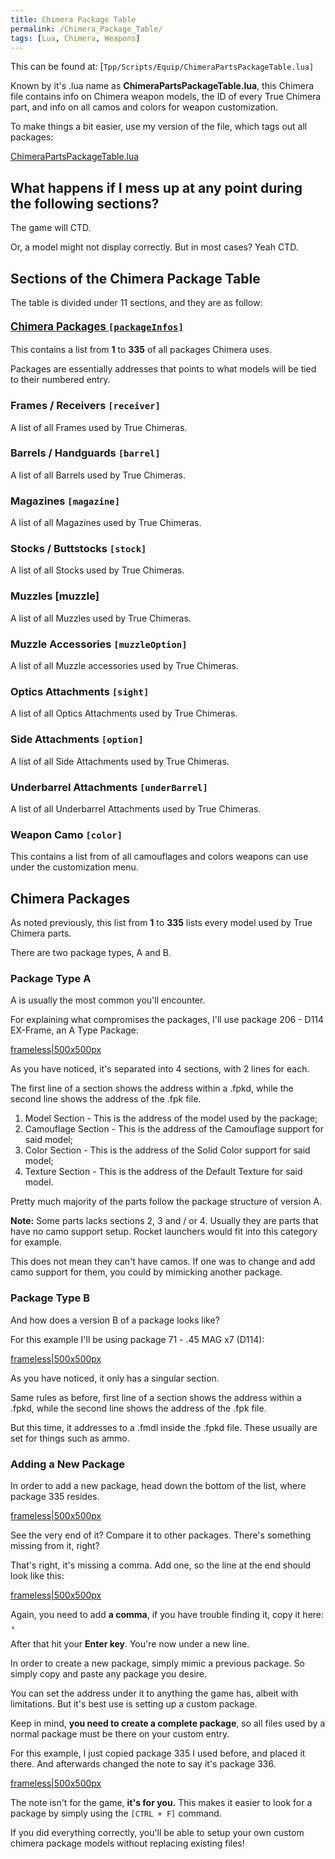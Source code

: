 ```yaml
---
title: Chimera Package Table
permalink: /Chimera_Package_Table/
tags: [Lua, Chimera, Weapons]
---
```


This can be found at:
\[`Tpp/Scripts/Equip/ChimeraPartsPackageTable.lua]`

Known by it's .lua name as **ChimeraPartsPackageTable.lua**, this
Chimera file contains info on Chimera weapon models, the ID of every
True Chimera part, and info on all camos and colors for weapon
customization.

To make things a bit easier, use my version of the file, which tags out
all packages:

[ChimeraPartsPackageTable.lua](https://www.mediafire.com/file/gdpgi8qhrlaaf08/ChimeraPartsPackageTable.lua/file)

## **What happens if I mess up at any point during the following sections?**

The game will CTD.

Or, a model might not display correctly. But in most cases? Yeah CTD.

## **Sections of the Chimera Package Table**

The table is divided under 11 sections, and they are as follow:

#### **<big>[Chimera Packages `[packageInfos]`](/Chimera_Package_Table#Chimera_Packages "wikilink")</big>**

This contains a list from **1** to **335** of all packages Chimera uses.

Packages are essentially addresses that points to what models will be
tied to their numbered entry.

### **Frames / Receivers `[receiver]`**

A list of all Frames used by True Chimeras.

### **Barrels / Handguards `[barrel]`**

A list of all Barrels used by True Chimeras.

### **Magazines `[magazine]`**

A list of all Magazines used by True Chimeras.

### **Stocks / Buttstocks `[stock]`**

A list of all Stocks used by True Chimeras.

### **Muzzles \[muzzle\]**

A list of all Muzzles used by True Chimeras.

### **Muzzle Accessories `[muzzleOption]`**

A list of all Muzzle accessories used by True Chimeras.

### **Optics Attachments `[sight]`**

A list of all Optics Attachments used by True Chimeras.

### **Side Attachments `[option]`**

A list of all Side Attachments used by True Chimeras.

### **Underbarrel Attachments `[underBarrel]`**

A list of all Underbarrel Attachments used by True Chimeras.

### **Weapon Camo `[color]`**

This contains a list from of all camouflages and colors weapons can use
under the customization menu.

## **Chimera Packages**

As noted previously, this list from **1** to **335** lists every model
used by True Chimera parts.

There are two package types, A and B.

### **Package Type A**

A is usually the most common you'll encounter.

For explaining what compromises the packages, I'll use package 206 -
D114 EX-Frame, an A Type Package:

[frameless|500x500px](/File:Package_Example_A.png "wikilink")

As you have noticed, it's separated into 4 sections, with 2 lines for
each.

The first line of a section shows the address within a .fpkd, while the
second line shows the address of the .fpk file.

1.  Model Section - This is the address of the model used by the
    package;
2.  Camouflage Section - This is the address of the Camouflage support
    for said model;
3.  Color Section - This is the address of the Solid Color support for
    said model;
4.  Texture Section - This is the address of the Default Texture for
    said model.

Pretty much majority of the parts follow the package structure of
version A.

**Note:** Some parts lacks sections 2, 3 and / or 4. Usually they are
parts that have no camo support setup. Rocket launchers would fit into
this category for example.

This does not mean they can't have camos. If one was to change and add
camo support for them, you could by mimicking another package.

### **Package Type B**

And how does a version B of a package looks like?

For this example I'll be using package 71 - .45 MAG x7 (D114):

[frameless|500x500px](/File:Package_Example_B.png "wikilink")

As you have noticed, it only has a singular section.

Same rules as before, first line of a section shows the address within a
.fpkd, while the second line shows the address of the .fpk file.

But this time, it addresses to a .fmdl inside the .fpkd file. These
usually are set for things such as ammo.

### **Adding a New Package**

In order to add a new package, head down the bottom of the list, where
package 335 resides.

[frameless|500x500px](/File:Adding_New_Package_1.png "wikilink")

See the very end of it? Compare it to other packages. There's something
missing from it, right?

That's right, it's missing a comma. Add one, so the line at the end
should look like this:

[frameless|500x500px](/File:Adding_New_Package_2.png "wikilink")

Again, you need to add **a comma**, if you have trouble finding it, copy
it here: <big>`,`</big>

After that hit your **Enter key**. You're now under a new line.

In order to create a new package, simply mimic a previous package. So
simply copy and paste any package you desire.

You can set the address under it to anything the game has, albeit with
limitations. But it's best use is setting up a custom package.

Keep in mind, **you need to create a complete package**, so all files
used by a normal package must be there on your custom entry.

For this example, I just copied package 335 I used before, and placed it
there. And afterwards changed the note to say it's package 336.

[frameless|500x500px](/File:Adding_New_Package_3.png "wikilink")

The note isn't for the game, **it's for you.** This makes it easier to
look for a package by simply using the `[CTRL + F]` command.

If you did everything correctly, you'll be able to setup your own custom
chimera package models without replacing existing files\!